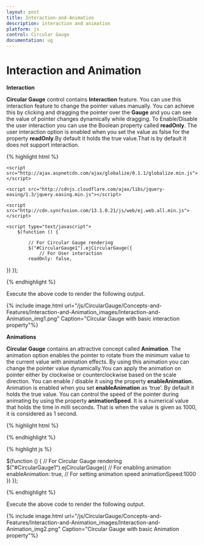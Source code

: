 ```yaml
---
layout: post
title: Interaction-and-Animation
description: interaction and animation
platform: js
control: Circular Gauge
documentation: ug
---
```


# Interaction and Animation

**Interaction**

**Circular Gauge** control contains **Interaction** feature. You can use this interaction feature to change the pointer values manually. You can achieve this by clicking and dragging the pointer over the **Gauge** and you can see the value of pointer changes dynamically while dragging. To Enable/Disable the user interaction you can use the Boolean property called **readOnly**. The user interaction option is enabled when you set the value as false for the property **readOnly**.By default it holds the true value.That is by default it does not support interaction. 

{% highlight html %}



<!DOCTYPE html>
<html xmlns="http://www.w3.org/1999/xhtml">
<head>
    <title>Circular Gauge JS Default Functionalities</title>
    <script src="http://code.jquery.com/jquery-1.10.2.min.js "></script>

    <script src="http://ajax.aspnetcdn.com/ajax/globalize/0.1.1/globalize.min.js"></script>

    <script src="http://cdnjs.cloudflare.com/ajax/libs/jquery-easing/1.3/jquery.easing.min.js"></script>

    <script src="http://cdn.syncfusion.com/13.1.0.21/js/web/ej.web.all.min.js">
    </script>

</head>

<body>
    <div id="CircularGauge1">
    </div>


    <script type="text/javascript">
        $(function () {

            // For Circular Gauge rendering
            $("#CircularGauge1").ejCircularGauge({
                // For User interaction
            readOnly: false,
})
        });
    </script>
</body>
</html>





{% endhighlight %}



Execute the above code to render the following output.

{% include image.html url="/js/CircularGauge/Concepts-and-Features/Interaction-and-Animation_images/Interaction-and-Animation_img1.png" Caption="Circular Gauge with basic interaction property"%}

**Animations**

**Circular Gauge** contains an attractive concept called **Animation**. The animation option enables the pointer to rotate from the minimum value to the current value with animation effects. By using this animation you can change the pointer value dynamically.You can apply the animation on  pointer either by clockwise or counterclockwise based on the scale direction. You can enable / disable it using the property **enableAnimation.** Animation is enabled when you set **enableAnimation** as ‘true’. By default it holds the true value. You can control the speed of the pointer during animating by using the property **animationSpeed**. It is a numerical value that holds the time in milli seconds. That is when the value is given as 1000, it is considered as 1 second.

{% highlight html %}

<div id="CircularGauge1"></div>

{% endhighlight %}


{% highlight js %}

$(function () {
        // For Circular Gauge rendering
        $("#CircularGauge1").ejCircularGauge({
            // For enabling animation
        enableAnimation: true,
            // For setting animation speed
        animationSpeed:1000
        })
    });

{% endhighlight %}






Execute the above code to render the following output.

{% include image.html url="/js/CircularGauge/Concepts-and-Features/Interaction-and-Animation_images/Interaction-and-Animation_img2.png" Caption="Circular Gauge with basic Animation property"%}

